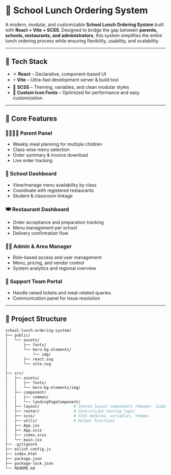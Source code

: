 # 🥗 School Lunch Ordering System

A modern, modular, and customizable **School Lunch Ordering System** built with **React + Vite + SCSS**. Designed to bridge the gap between **parents, schools, restaurants, and administrators**, this system simplifies the entire lunch ordering process while ensuring flexibility, usability, and scalability.

---

## 🚀 Tech Stack

- ⚛️ **React** – Declarative, component-based UI
- ⚡ **Vite** – Ultra-fast development server & build tool
- 🎨 **SCSS** – Theming, variables, and clean modular styles
- 🧩 **Custom Icon Fonts** – Optimized for performance and easy customization

---

## 🎯 Core Features

### 👨‍👩‍👧‍👦 Parent Panel
- Weekly meal planning for multiple children
- Class-wise menu selection
- Order summary & invoice download
- Live order tracking

### 🏫 School Dashboard
- View/manage menu availability by class
- Coordinate with registered restaurants
- Student & classroom linkage

### 🍽️ Restaurant Dashboard
- Order acceptance and preparation tracking
- Menu management per school
- Delivery confirmation flow

### 🧑‍💼 Admin & Area Manager
- Role-based access and user management
- Menu, pricing, and vendor control
- System analytics and regional overview

### 🧰 Support Team Portal
- Handle raised tickets and meal-related queries
- Communication panel for issue resolution

---

## 🧱 Project Structure

```bash
school-lunch-ordering-system/
├── public/
│   └── assets/
│       ├── fonts/
│       └── hero-bg-elements/
│           └── img/
│       ├── react.svg
│       └── vite.svg
│
├── src/
│   ├── assets/
│   │   ├── fonts/
│   │   └── hero-bg-elements/img/
│   ├── component/
│   │   ├── common/
│   │   └── landingPageComponent/
│   ├── layout/               # Shared layout components (Header, Sidebar, etc.)
│   ├── router/               # Centralized routing logic
│   ├── scss/                 # SCSS modules, variables, themes
│   ├── utils/                # Helper functions
│   ├── App.jsx
│   ├── App.scss
│   ├── index.scss
│   └── main.jsx
├── .gitignore
├── eslint.config.js
├── index.html
├── package.json
├── package-lock.json
└── README.md
